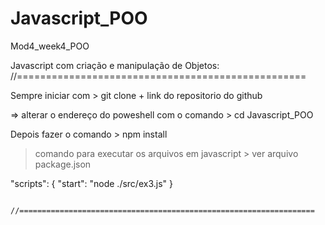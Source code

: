 # Javascript_POO

Mod4_week4_POO

Javascript com criação e manipulação de Objetos:
//==================================================

Sempre iniciar com > git clone + link do repositorio do github

=> alterar o endereço do poweshell com o comando > cd Javascript_POO

Depois fazer o comando > npm install

> comando para executar os arquivos em javascript > ver arquivo package.json

 "scripts": {
        "start": "node ./src/ex3.js" }
        
        //==================================================================
